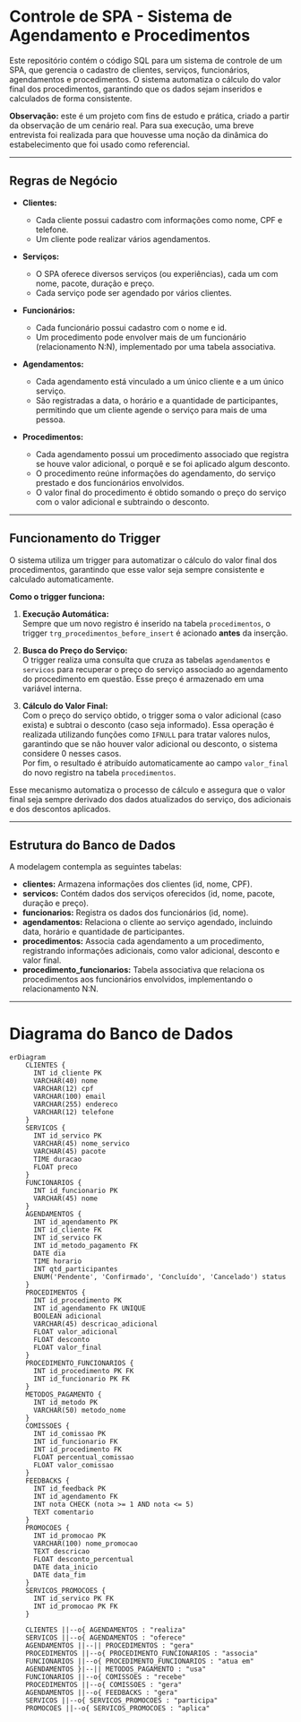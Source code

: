 # Controle de SPA - Sistema de Agendamento e Procedimentos

Este repositório contém o código SQL para um sistema de controle de um SPA, que gerencia o cadastro de clientes, serviços, funcionários, agendamentos e procedimentos. O sistema automatiza o cálculo do valor final dos procedimentos, garantindo que os dados sejam inseridos e calculados de forma consistente.

**Observação:** este é um projeto com fins de estudo e prática, criado a partir da observação de um cenário real. Para sua execução, uma breve entrevista foi realizada para que houvesse uma noção da dinâmica do estabelecimento que foi usado como referencial. 

---

## Regras de Negócio

- **Clientes:**  
  - Cada cliente possui cadastro com informações como nome, CPF e telefone.  
  - Um cliente pode realizar vários agendamentos.

- **Serviços:**  
  - O SPA oferece diversos serviços (ou experiências), cada um com nome, pacote, duração e preço.  
  - Cada serviço pode ser agendado por vários clientes.

- **Funcionários:**  
  - Cada funcionário possui cadastro com o nome e id.  
  - Um procedimento pode envolver mais de um funcionário (relacionamento N:N), implementado por uma tabela associativa.

- **Agendamentos:**  
  - Cada agendamento está vinculado a um único cliente e a um único serviço.  
  - São registradas a data, o horário e a quantidade de participantes, permitindo que um cliente agende o serviço para mais de uma pessoa.

- **Procedimentos:**  
  - Cada agendamento possui um procedimento associado que registra se houve valor adicional, o porquê e se foi aplicado algum desconto.  
  - O procedimento reúne informações do agendamento, do serviço prestado e dos funcionários envolvidos.  
  - O valor final do procedimento é obtido somando o preço do serviço com o valor adicional e subtraindo o desconto.

---

## Funcionamento do Trigger

O sistema utiliza um trigger para automatizar o cálculo do valor final dos procedimentos, garantindo que esse valor seja sempre consistente e calculado automaticamente.

**Como o trigger funciona:**

1. **Execução Automática:**  
   Sempre que um novo registro é inserido na tabela `procedimentos`, o trigger `trg_procedimentos_before_insert` é acionado **antes** da inserção.

2. **Busca do Preço do Serviço:**  
   O trigger realiza uma consulta que cruza as tabelas `agendamentos` e `servicos` para recuperar o preço do serviço associado ao agendamento do procedimento em questão. Esse preço é armazenado em uma variável interna.

3. **Cálculo do Valor Final:**  
   Com o preço do serviço obtido, o trigger soma o valor adicional (caso exista) e subtrai o desconto (caso seja informado). Essa operação é realizada utilizando funções como `IFNULL` para tratar valores nulos, garantindo que se não houver valor adicional ou desconto, o sistema considere 0 nesses casos.  
   Por fim, o resultado é atribuído automaticamente ao campo `valor_final` do novo registro na tabela `procedimentos`.

Esse mecanismo automatiza o processo de cálculo e assegura que o valor final seja sempre derivado dos dados atualizados do serviço, dos adicionais e dos descontos aplicados.

---

## Estrutura do Banco de Dados

A modelagem contempla as seguintes tabelas:

- **clientes:** Armazena informações dos clientes (id, nome, CPF).  
- **servicos:** Contém dados dos serviços oferecidos (id, nome, pacote, duração e preço).  
- **funcionarios:** Registra os dados dos funcionários (id, nome).  
- **agendamentos:** Relaciona o cliente ao serviço agendado, incluindo data, horário e quantidade de participantes.  
- **procedimentos:** Associa cada agendamento a um procedimento, registrando informações adicionais, como valor adicional, desconto e valor final.  
- **procedimento_funcionarios:** Tabela associativa que relaciona os procedimentos aos funcionários envolvidos, implementando o relacionamento N:N.

---

# Diagrama do Banco de Dados

```mermaid
erDiagram
    CLIENTES {
      INT id_cliente PK
      VARCHAR(40) nome
      VARCHAR(12) cpf
      VARCHAR(100) email
      VARCHAR(255) endereco
      VARCHAR(12) telefone
    }
    SERVICOS {
      INT id_servico PK
      VARCHAR(45) nome_servico
      VARCHAR(45) pacote
      TIME duracao
      FLOAT preco
    }
    FUNCIONARIOS {
      INT id_funcionario PK
      VARCHAR(45) nome
    }
    AGENDAMENTOS {
      INT id_agendamento PK
      INT id_cliente FK
      INT id_servico FK
      INT id_metodo_pagamento FK
      DATE dia
      TIME horario
      INT qtd_participantes
      ENUM('Pendente', 'Confirmado', 'Concluído', 'Cancelado') status
    }
    PROCEDIMENTOS {
      INT id_procedimento PK
      INT id_agendamento FK UNIQUE
      BOOLEAN adicional
      VARCHAR(45) descricao_adicional
      FLOAT valor_adicional
      FLOAT desconto
      FLOAT valor_final
    }
    PROCEDIMENTO_FUNCIONARIOS {
      INT id_procedimento PK FK
      INT id_funcionario PK FK
    }
    METODOS_PAGAMENTO {
      INT id_metodo PK
      VARCHAR(50) metodo_nome
    }
    COMISSOES {
      INT id_comissao PK
      INT id_funcionario FK
      INT id_procedimento FK
      FLOAT percentual_comissao
      FLOAT valor_comissao
    }
    FEEDBACKS {
      INT id_feedback PK
      INT id_agendamento FK
      INT nota CHECK (nota >= 1 AND nota <= 5)
      TEXT comentario
    }
    PROMOCOES {
      INT id_promocao PK
      VARCHAR(100) nome_promocao
      TEXT descricao
      FLOAT desconto_percentual
      DATE data_inicio
      DATE data_fim
    }
    SERVICOS_PROMOCOES {
      INT id_servico PK FK
      INT id_promocao PK FK
    }

    CLIENTES ||--o{ AGENDAMENTOS : "realiza"
    SERVICOS ||--o{ AGENDAMENTOS : "oferece"
    AGENDAMENTOS ||--|| PROCEDIMENTOS : "gera"
    PROCEDIMENTOS ||--o{ PROCEDIMENTO_FUNCIONARIOS : "associa"
    FUNCIONARIOS ||--o{ PROCEDIMENTO_FUNCIONARIOS : "atua em"
    AGENDAMENTOS }|--|| METODOS_PAGAMENTO : "usa"
    FUNCIONARIOS ||--o{ COMISSOES : "recebe"
    PROCEDIMENTOS ||--o{ COMISSOES : "gera"
    AGENDAMENTOS ||--o{ FEEDBACKS : "gera"
    SERVICOS ||--o{ SERVICOS_PROMOCOES : "participa"
    PROMOCOES ||--o{ SERVICOS_PROMOCOES : "aplica"
